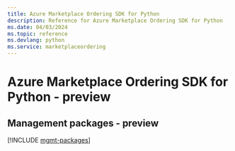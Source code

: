 ```yaml
---
title: Azure Marketplace Ordering SDK for Python
description: Reference for Azure Marketplace Ordering SDK for Python
ms.date: 04/03/2024
ms.topic: reference
ms.devlang: python
ms.service: marketplaceordering
---
```

# Azure Marketplace Ordering SDK for Python - preview

## Management packages - preview
[!INCLUDE [mgmt-packages](marketplace-ordering-mgmt-index.md)]